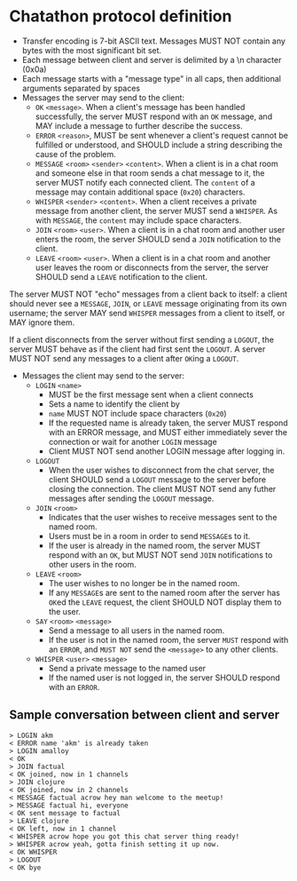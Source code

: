 # Chatathon protocol definition

- Transfer encoding is 7-bit ASCII text. Messages MUST NOT contain any bytes with the most significant bit set.
- Each message between client and server is delimited by a \n character (0x0a)
- Each message starts with a "message type" in all caps, then additional arguments separated by spaces
- Messages the server may send to the client:
  - `OK` `<message>`. When a client's message has been handled successfully, the server MUST respond with an `OK` message, and MAY include a message to further describe the success.
  - `ERROR` `<reason>`, MUST be sent whenever a client's request cannot be fulfilled or understood, and SHOULD include a string describing the cause of the problem.
  - `MESSAGE` `<room>` `<sender>` `<content>`. When a client is in a chat room and someone else in that room sends a chat message to it, the server MUST notify each connected client. The `content` of a message may contain additional space (`0x20`) characters.
  - `WHISPER` `<sender>` `<content>`. When a client receives a private message from another client, the server MUST send a `WHISPER`. As with `MESSAGE`, the `content` may include space characters.
  - `JOIN` `<room>` `<user>`. When a client is in a chat room and another user enters the room, the server SHOULD send a `JOIN` notification to the client.
  - `LEAVE` `<room>` `<user>`. When a client is in a chat room and another user leaves the room or disconnects from the server, the server SHOULD send a `LEAVE` notification to the client.

The server MUST NOT "echo" messages from a client back to itself: a client should never see a `MESSAGE`, `JOIN`, or `LEAVE` message originating from its own username; the server MAY send `WHISPER` messages from a client to itself, or MAY ignore them.

If a client disconnects from the server without first sending a `LOGOUT`, the server MUST behave as if the client had first sent the `LOGOUT`. A server MUST NOT send any messages to a client after `OK`ing a `LOGOUT`.

- Messages the client may send to the server:
  - `LOGIN` `<name>`
    - MUST be the first message sent when a client connects
    - Sets a name to identify the client by
    - `name` MUST NOT include space characters (`0x20`)
    - If the requested name is already taken, the server MUST respond with an ERROR message, and MUST either immediately sever the connection or wait for another `LOGIN` message
    - Client MUST NOT send another LOGIN message after logging in.
  - `LOGOUT`
    - When the user wishes to disconnect from the chat server, the client SHOULD send a `LOGOUT` message to the server before closing the connection. The client MUST NOT send any futher messages after sending the `LOGOUT` message.
  - `JOIN` `<room>`
    - Indicates that the user wishes to receive messages sent to the named room.
    - Users must be in a room in order to send `MESSAGE`s to it.
    - If the user is already in the named room, the server MUST respond with an `OK`, but MUST NOT send `JOIN` notifications to other users in the room.
  - `LEAVE` `<room>`
    - The user wishes to no longer be in the named room.
    - If any `MESSAGE`s are sent to the named room after the server has `OK`ed the `LEAVE` request, the client SHOULD NOT display them to the user.
  - `SAY` `<room>` `<message>`
    - Send a message to all users in the named room.
    - If the user is not in the named room, the server `MUST` respond with an `ERROR`, and `MUST NOT` send the `<message>` to any other clients.
  - `WHISPER` `<user>` `<message>`
    - Send a private message to the named user
    - If the named user is not logged in, the server SHOULD respond with an `ERROR`.

## Sample conversation between client and server

```text
> LOGIN akm
< ERROR name 'akm' is already taken
> LOGIN amalloy
< OK
> JOIN factual
< OK joined, now in 1 channels
> JOIN clojure
< OK joined, now in 2 channels
< MESSAGE factual acrow hey man welcome to the meetup!
> MESSAGE factual hi, everyone
< OK sent message to factual
> LEAVE clojure
< OK left, now in 1 channel
< WHISPER acrow hope you got this chat server thing ready!
> WHISPER acrow yeah, gotta finish setting it up now.
< OK WHISPER
> LOGOUT
< OK bye
```

